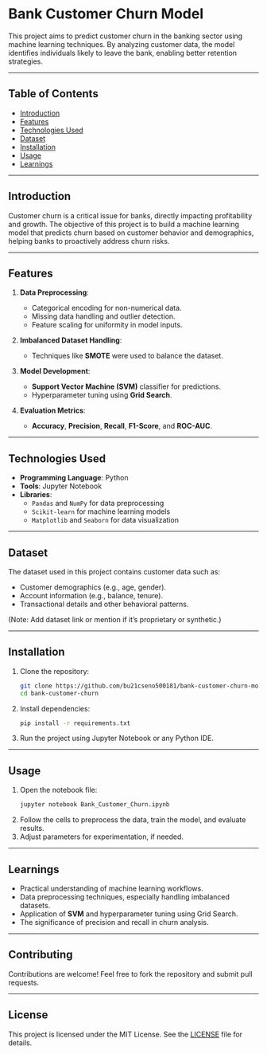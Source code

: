 # **Bank Customer Churn Model**

This project aims to predict customer churn in the banking sector using machine learning techniques. By analyzing customer data, the model identifies individuals likely to leave the bank, enabling better retention strategies.

---

## **Table of Contents**
- [Introduction](#introduction)  
- [Features](#features)  
- [Technologies Used](#technologies-used)  
- [Dataset](#dataset)  
- [Installation](#installation)  
- [Usage](#usage)  
- [Learnings](#learnings)  

---

## **Introduction**
Customer churn is a critical issue for banks, directly impacting profitability and growth. The objective of this project is to build a machine learning model that predicts churn based on customer behavior and demographics, helping banks to proactively address churn risks.

---

## **Features**
1. **Data Preprocessing**:  
   - Categorical encoding for non-numerical data.  
   - Missing data handling and outlier detection.  
   - Feature scaling for uniformity in model inputs.  

2. **Imbalanced Dataset Handling**:  
   - Techniques like **SMOTE** were used to balance the dataset.  

3. **Model Development**:  
   - **Support Vector Machine (SVM)** classifier for predictions.  
   - Hyperparameter tuning using **Grid Search**.  

4. **Evaluation Metrics**:  
   - **Accuracy**, **Precision**, **Recall**, **F1-Score**, and **ROC-AUC**.  

---

## **Technologies Used**
- **Programming Language**: Python  
- **Tools**: Jupyter Notebook  
- **Libraries**:  
  - `Pandas` and `NumPy` for data preprocessing  
  - `Scikit-learn` for machine learning models  
  - `Matplotlib` and `Seaborn` for data visualization  

---

## **Dataset**
The dataset used in this project contains customer data such as:  
- Customer demographics (e.g., age, gender).  
- Account information (e.g., balance, tenure).  
- Transactional details and other behavioral patterns.  

(Note: Add dataset link or mention if it’s proprietary or synthetic.)  

---

## **Installation**
1. Clone the repository:  
   ```bash
   git clone https://github.com/bu21cseno500181/bank-customer-churn-model.git
   cd bank-customer-churn
   ```
2. Install dependencies:  
   ```bash
   pip install -r requirements.txt
   ```

3. Run the project using Jupyter Notebook or any Python IDE.  

---

## **Usage**
1. Open the notebook file:  
   ```bash
   jupyter notebook Bank_Customer_Churn.ipynb
   ```
2. Follow the cells to preprocess the data, train the model, and evaluate results.  
3. Adjust parameters for experimentation, if needed.  

---

## **Learnings**
- Practical understanding of machine learning workflows.  
- Data preprocessing techniques, especially handling imbalanced datasets.  
- Application of **SVM** and hyperparameter tuning using Grid Search.  
- The significance of precision and recall in churn analysis.  

---

## **Contributing**
Contributions are welcome! Feel free to fork the repository and submit pull requests.  

---

## **License**
This project is licensed under the MIT License. See the [LICENSE](LICENSE) file for details. 
